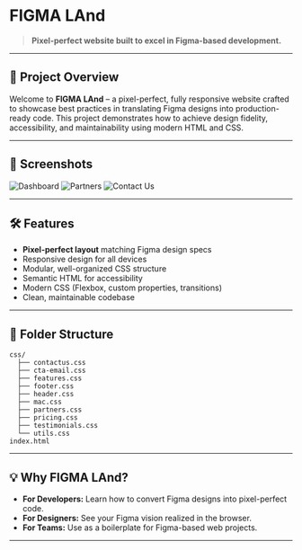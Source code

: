 # FIGMA LAnd

> **Pixel-perfect website built to excel in Figma-based development.**

---

## 🚀 Project Overview

Welcome to **FIGMA LAnd** – a pixel-perfect, fully responsive website crafted to showcase best practices in translating Figma designs into production-ready code. This project demonstrates how to achieve design fidelity, accessibility, and maintainability using modern HTML and CSS.

---

## 📸 Screenshots

![Dashboard](https://github.com/user-attachments/assets/685bc407-6d39-4d13-a74f-fec72c9b3295)
![Partners](https://github.com/user-attachments/assets/ae1b2b95-fd9f-4ed2-846d-d6565ab18c23)
![Contact Us](https://github.com/user-attachments/assets/2f0371ab-7dfa-44f3-aa18-856e714ee4ee)



---

## 🛠️ Features

- **Pixel-perfect layout** matching Figma design specs
- Responsive design for all devices
- Modular, well-organized CSS structure
- Semantic HTML for accessibility
- Modern CSS (Flexbox, custom properties, transitions)
- Clean, maintainable codebase

---

## 📁 Folder Structure

```
css/
  ├── contactus.css
  ├── cta-email.css
  ├── features.css
  ├── footer.css
  ├── header.css
  ├── mac.css
  ├── partners.css
  ├── pricing.css
  ├── testimonials.css
  └── utils.css
index.html
```

---


## 💡 Why FIGMA LAnd?

- **For Developers:** Learn how to convert Figma designs into pixel-perfect code.
- **For Designers:** See your Figma vision realized in the browser.
- **For Teams:** Use as a boilerplate for Figma-based web projects.

---

